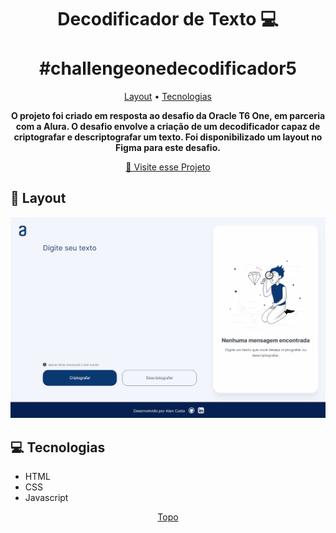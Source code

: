 <h1 align="center" style="font-weight: bold;" id="top">Decodificador de Texto 💻 </br> </br>#challengeonedecodificador5 </h1>

<p align="center">
 <a href="#layout">Layout</a> • 
 <a href="#technologies">Tecnologias</a>
</p>

<p align="center">
    <b>O projeto foi criado em resposta ao desafio da Oracle T6 One, em parceria com a Alura. O desafio envolve a criação de um decodificador capaz de criptografar e descriptografar um texto. Foi disponibilizado um layout no Figma para este desafio.</b>
</p>
<p align="center">
     <a href="https://alanrcosta.github.io/desafio-oracle/" target= "_blank">📱 Visite esse Projeto</a>
</p>

<h2 id="layout">🎨 Layout</h2>

<p align="center">
    <img src="./assets/Desafio-oracle.gif" alt="Layout Example" width="1100px" >
</p>

<h2 id="technologies">💻 Tecnologias</h2>

- HTML
- CSS
- Javascript

<p align="center">
 <a href="#top">Topo</a>
</p>
